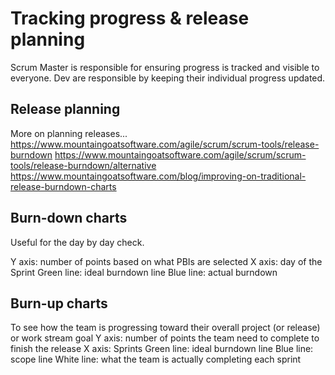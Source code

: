 
# Tracking progress & release planning
Scrum Master is responsible for ensuring progress is tracked and visible to everyone.
Dev are responsible by keeping their individual progress updated.
## Release planning

More on planning releases...
https://www.mountaingoatsoftware.com/agile/scrum/scrum-tools/release-burndown 
https://www.mountaingoatsoftware.com/agile/scrum/scrum-tools/release-burndown/alternative 
https://www.mountaingoatsoftware.com/blog/improving-on-traditional-release-burndown-charts 


## Burn-down charts
Useful for the day by day check.

Y axis: number of points based on what PBIs are selected
X axis: day of the Sprint
Green line: ideal burndown line
Blue line: actual burndown




## Burn-up charts
To see how the team is progressing toward their overall project (or release) or work stream goal
Y axis: number of points the team need to complete to finish the release
X axis: Sprints
Green line: ideal burndown line
Blue line: scope line
White line: what the team is actually completing each sprint
